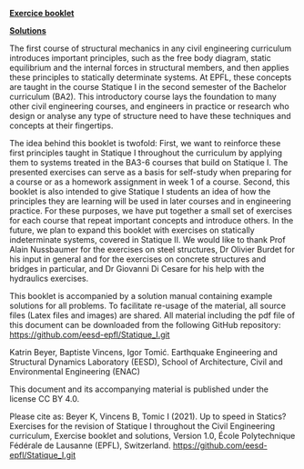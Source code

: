 ﻿
__[Exercice booklet](https://github.com/eesd-epfl/Statique_I/blob/main/Statique_booklet.pdf)__

__[Solutions](https://github.com/eesd-epfl/Statique_I/wiki)__
 
 
The first course of structural mechanics in any civil engineering curriculum introduces important principles, such as the free body diagram, static equilibrium and the internal forces in structural members, and then applies these principles to statically determinate systems. At EPFL, these concepts are taught in the course Statique I in the second semester of the Bachelor curriculum (BA2). This introductory course lays the foundation to many other civil engineering courses, and engineers in practice or research who design or analyse any type of structure need to have these techniques and concepts at their fingertips.

The idea behind this booklet is twofold: First, we want to reinforce these first principles taught in Statique I throughout the curriculum by applying them to systems treated in the BA3-6 courses that build on Statique I. The presented exercises can serve as a basis for self-study when preparing for a course or as a homework assignment in week 1 of a course. Second, this booklet is also intended to give Statique I students an idea of how the principles they are learning will be used in later courses and in engineering practice. For these purposes, we have put together a small set of exercises for each course that repeat important concepts and introduce others. In the future, we plan to expand this booklet with exercises on statically indeterminate systems, covered in Statique II. We would like to thank Prof Alain Nussbaumer for the exercises on steel structures, Dr Olivier Burdet for his input in general and for the exercises on concrete structures and bridges in particular, and Dr Giovanni Di Cesare for his help with the hydraulics exercises.

This booklet is accompanied by a solution manual containing example solutions for all problems. To facilitate re-usage of the material, all source files (Latex files and images) are shared. All material including the pdf file of this document can be downloaded from the following GitHub repository: https://github.com/eesd-epfl/Statique_I.git

Katrin Beyer, Baptiste Vincens, Igor Tomić. Earthquake Engineering and Structural Dynamics Laboratory (EESD), School of Architecture, Civil and Environmental Engineering (ENAC)



This document and its accompanying material is published under the license
CC BY 4.0.

Please cite as: Beyer K, Vincens B, Tomic I (2021). Up to speed in Statics?
Exercises for the revision of Statique I throughout the Civil Engineering
curriculum, Exercise booklet and solutions, Version 1.0, École Polytechnique Fédérale de Lausanne (EPFL), Switzerland. https://github.com/eesd-epfl/Statique_I.git
